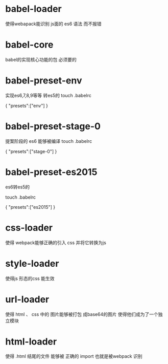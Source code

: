 # babel-loader
使得webapack能识别 js面的 es6 语法 而不报错

# babel-core 
babel的实现核心功能的包 必须要的

# babel-preset-env
实现es6,7,8,9等等 转es5的
touch .babelrc

{
    "presets":["env"]
}


# babel-preset-stage-0
提案阶段的 es6 能够被编译
touch .babelrc

{
    "presets":["stage-0"]
}

# babel-preset-es2015
es6转es5的

touch .babelrc

{
    "presets":["es2015"]
}

# css-loader
使得 webpack能够正确的引入 css 并将它转换为js

# style-loader
使得js 形态的css 能生效

# url-loader
使得 html 、 css 中的 图片能够被打包 成base64的图片 使得他们成为了一个独立模块

# html-loader
使得 .html 结尾的文件 能够被 正确的 import 也就是被webpack 识别

